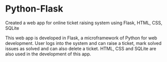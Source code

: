 Python-Flask
============

Created a web app for online ticket raising system using Flask, HTML, CSS, SQLite

This web app is developed in Flask, a microframework of Python for web development. User logs into the system and can raise a ticket, mark solved issues as solved and can also delete a ticket. HTML, CSS and SQLite are also used in the development of this app.
